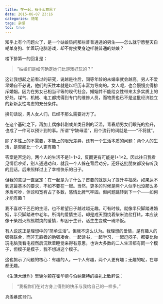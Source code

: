 ```yaml
---
title: 在一起，有什么意思？
date: 2015-06-07 23:16
categories: 随笔
tags: 杂感
toc: true
---
```

知乎上有个问题火了，是一个姑娘质问那些普普通通的男生——怎么就宁愿整天自嘲单身狗、忙着玩电脑游戏，却不肯接受身边样貌普通的姑娘？

楼下排第一的回复是：

>“姑娘们是如何确定她们比游戏好玩的？”

这让我想起之前看过的研究，说越是往后，同等年龄的未婚率就会越高。男人不爱早婚自不必说，他们的天性本就是以经历丰富为导向的。女人呢，也会慢慢变得排斥婚姻。因为在男女已相当平等的现代社会，婚姻并不能给女性带来太多实质上的好处。煤气、机械、电工都找得到专门的维修人员，而物质也已不是这批经济独立的新新女性考虑的充分条件。

换句话说，男人女人们，已经不那么需要对方了。

在这个基础之下，再加上偶像韩剧或某类日剧的泛滥，青春期男女们眼光的抬升，也成了一件可以预计到的事。所谓“宁缺毋滥”，用个流行的词就是——“不将就”。

除了本性上的不需要，本能上的眼光差异，还有一个生活本质的问题：两个人的生活，是否能比一个人更有趣？

答案是否定的。两个人的生活不是1+1>2，反而更有可能是1+1<2。因此往日我看见情侣吵架，别人通通劝和，就我一个人躲在背后劝分。还好这批朋友都没有听我的屁话。后来照样过上了幸福快乐的日子。

但我的意见一直坚定：在一起是为了什么？首要的就是为了提升幸福感。如果达不到这最基本的要求，不如不要在一起。当然，更多的时候是两个人似乎也没那么多矛盾可吵，体谅和宽宥占了多数，感情比脾气牢固。但问题跳转到下一个——如何才能有趣？

我不喜欢干巴巴的生活，也不希望日子越过越无趣。可有时候，就像半只脚踏进婚姻，半只脚踏进中老年。所谓的爱情生活，却是成天围绕着柴米油盐打转。本应该像干柴烈火熊熊燃烧的爱情，却困于生计，活生生变成一碗冷饭。

有人说这正是理想中的“简单生活”。但我不这么认为。我理想的爱情，是有趣人的强强联合，而非无趣者的勉强凑合。一起读书，一起学习，一起逗闷子，都要比你玩电脑我看电视然后沉默着睡觉来得有意思。也许大多数的二人生活都有同一个模子，但模子是模子，我不想进这个模子。

这也揭示了问题的核心：有趣的人，一个人有趣，两个人更有趣；无趣的呢，在哪都无趣。

《生活大爆炸》里谢尔顿在霍华德与伯纳黛特的婚礼上致辞说：

>“我祝你们在对方身上得到的快乐与我给自己的一样多。”

真羡慕这哥们。
